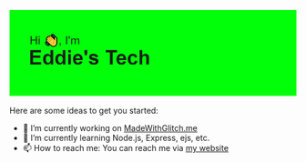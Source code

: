 ![](header.png)

<!--
**EddiesTech/EddiesTech** is a ✨ _special_ ✨ repository because its `README.md` (this file) appears on your GitHub profile.
-->
Here are some ideas to get you started:

- 🔭 I’m currently working on [MadeWithGlitch.me](https://madewithglitch.me)
- 🌱 I’m currently learning Node.js, Express, ejs, etc.
- 📫 How to reach me: You can reach me via [my website](https://eddiestech.co.uk/contact)
